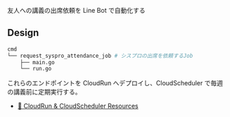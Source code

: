 友人への講義の出席依頼を Line Bot で自動化する

## Design

```sh
cmd
└── request_syspro_attendance_job # シスプロの出席を依頼するJob
    ├── main.go
    └── run.go
```

これらのエンドポイントを CloudRun へデプロイし、CloudScheduler で毎週の講義前に定期実行する。

- [📝 CloudRun & CloudScheduler Resources](https://github.com/search?q=repo%3Aigsr5%2Figsr5-terraform%20attendance_request_bot&type=code)
